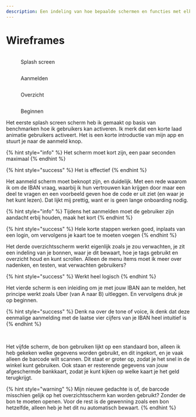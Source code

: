 ```yaml
---
description: Een indeling van hoe bepaalde schermen en functies met elkaar samenwerken
---
```


# Wireframes

<div>

<figure><img src="../.gitbook/assets/Mobile-Wireframe 2 2 (1).png" alt=""><figcaption><p>Splash screen</p></figcaption></figure>

 

<figure><img src="../.gitbook/assets/Mobile-Wireframe 4.png" alt=""><figcaption><p>Aanmelden</p></figcaption></figure>

 

<figure><img src="../.gitbook/assets/Mobile-Wireframe 5.png" alt=""><figcaption><p>Overzicht</p></figcaption></figure>

 

<figure><img src="../.gitbook/assets/Mobile-Wireframe.png" alt=""><figcaption><p>Beginnen</p></figcaption></figure>

</div>

Het eerste splash screen scherm heb ik gemaakt op basis van benchmarken hoe ik gebruikers kan activeren. Ik merk dat een korte laad animatie gebruikers activeert. Het is een korte introductie van mijn app en stuurt je naar de aanmeld knop.

{% hint style="info" %}
Het scherm moet kort zijn, een paar seconden maximaal&#x20;
{% endhint %}

{% hint style="success" %}
Het is effectief
{% endhint %}

Het aanmeld scherm moet beknopt zijn, en duidelijk. Met een rede waarom ik om de IBAN vraag, waarbij ik hun vertrouwen kan krijgen door maar een deel te vragen en een voorbeeld geven hoe de code er uit ziet (en waar je het kunt lezen). Dat lijkt mij prettig, want er is geen lange onboarding nodig.&#x20;

{% hint style="info" %}
Tijdens het aanmelden moet de gebruiker zijn aandacht erbij houden, maak het kort
{% endhint %}

{% hint style="success" %}
Hele korte stappen werken goed, inplaats van een login, om vervolgens je kaart toe te moeten voegen
{% endhint %}

Het derde overzichtsscherm werkt eigenlijk zoals je zou verwachten, je zit een indeling van je bonnen, waar je dit bewaart, hoe je tags gebruikt en overzicht houd en kunt scrollen. Alleen de menu items moet ik meer over nadenken, en testen, wat verwachten gebruikers?

{% hint style="success" %}
Werkt heel logisch
{% endhint %}

Het vierde scherm is een inleiding om je met jouw IBAN aan te melden, het principe werkt zoals Uber (van A naar B) uitleggen. En vervolgens druk je op beginnen.&#x20;

{% hint style="success" %}
Denk na over de tone of voice, ik denk dat deze eenmalige aanmelding met de laatse vier cijfers van je IBAN heel intuitief is
{% endhint %}



<figure><img src="../.gitbook/assets/2.png" alt=""><figcaption></figcaption></figure>

\
Het vijfde scherm, de bon gebruiken lijkt op een standaard bon, alleen ik heb gekeken welke gegevens worden gebruikt, en dit ingekort, en je vaak alleen de barcode wilt scannen. Dit staat er groter op, zodat je het snel in de winkel kunt gebruiken. Ook staan er resterende gegevens van jouw afgeschermde bankkaart, zodat je kunt kijken op welke kaart je het geld terugkrijgt.&#x20;

{% hint style="warning" %}
Mijn nieuwe gedachte is of, de barcode misschien gelijk op het overzichtsscherm kan worden gebruikt? Zonder de bon te moeten openen. Voor de rest is de gewenning zoals een bon hetzelfde, alleen heb je het dit nu automatisch bewaart.&#x20;
{% endhint %}
